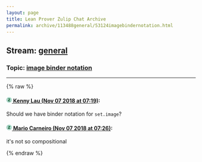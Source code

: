 ```yaml
---
layout: page
title: Lean Prover Zulip Chat Archive 
permalink: archive/113488general/53124imagebindernotation.html
---
```


## Stream: [general](index.html)
### Topic: [image binder notation](53124imagebindernotation.html)

---


{% raw %}
#### [![Click to go to Zulip](../../assets/img/zulip2.png) Kenny Lau (Nov 07 2018 at 07:19)](https://leanprover.zulipchat.com/#narrow/stream/113488-general/topic/image%20binder%20notation/near/146921016):
Should we have binder notation for `set.image`?

#### [![Click to go to Zulip](../../assets/img/zulip2.png) Mario Carneiro (Nov 07 2018 at 07:26)](https://leanprover.zulipchat.com/#narrow/stream/113488-general/topic/image%20binder%20notation/near/146921252):
it's not so compositional


{% endraw %}
